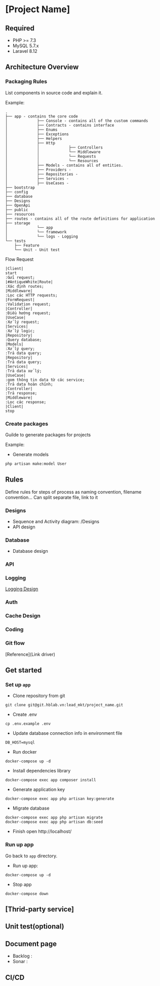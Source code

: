 # [Project Name]

## Required

- PHP >= 7.3
- MySQL 5.7.x
- Laravel 8.12

## Architecture Overview

### Packaging Rules

List components in source code and explain it.

Example:

```
.
├── app - contains the core code
│             ├── Console - contains all of the custom commands
│             ├── Contracts - contains interface
│             ├── Enums
│             ├── Exceptions
│             ├── Helpers
│             ├── Http
│             │             ├── Controllers       
│             │             └── Middleware
│             │             └── Requests
│             │             └── Resources
│             ├── Models - contains all of entities.
│             ├── Providers -
│             ├── Repositories -
│             ├── Services -
│             ├── UseCases -
├── bootstrap
├── config
├── database
├── Designs
├── OpenApi
├── public
├── resources
├── routes - contains all of the route definitions for application
├── storage
│             └── app
│             └── framework
│             └── logs - Logging
└── tests
    ├── Feature
    └── Unit - Unit test

```
Flow Request

```plantuml
|Client|
start
:Gửi request;
|#AntiqueWhite|Route|
:Xác định routes;
|Middleware|
:Lọc các HTTP requests;
|FormRequest|
:Validation request;
|Controller|
:Điều hướng request;
|UseCase|
:Xử lý request;
|Services|
:Xử lý logic;
|Repository|
:Query database;
|Models|
:Xử lý query;
:Trả data query;
|Repository|
:Trả data query;
|Services|
:Trả data xử lý;
|UseCase|
:gom thông tin data từ các service;
:Trả data hoàn chỉnh;
|Controller|
:Trả response;
|Middleware|
:Lọc các response;
|Client|
stop

```

### Create packages

Guilde to generate packages for projects

Example:

- Generate models

```bash
php artisan make:model User
```
## Rules
Define rules for steps of process as naming convention, filename convention...
Can split separate file, link to it
### Designs
- Sequence and Activity diagram: /Designs
- API design
### Database
- Database design
### API

### Logging
[Logging Design](./logging.md)

### Auth

### Cache Design

### Coding

### Git flow
[Reference](Link driver)


## Get started

### Set up `app`

- Clone repository from git

```console
git clone git@git.hblab.vn:lead_mkt/project_name.git
```
- Create .env
```
cp .env.example .env
```
- Update database connection info in environment file

```console
DB_HOST=mysql
```

- Run docker

```console
docker-compose up -d
```

- Install dependencies library

```console
docker-compose exec app composer install
```

- Generate application key

```console
docker-compose exec app php artisan key:generate
```

- Migrate database

```console
docker-compose exec app php artisan migrate
docker-compose exec app php artisan db:seed
```

- Finish open http://localhost/
### Run up app

Go back to `app` directory.

- Run up app:

```console
docker-compose up -d
```

- Stop app

```console
docker-compose down
```

## [Thrid-party service]

## Unit test(optional)

## Document page

- Backlog : 
- Sonar :

## CI/CD
